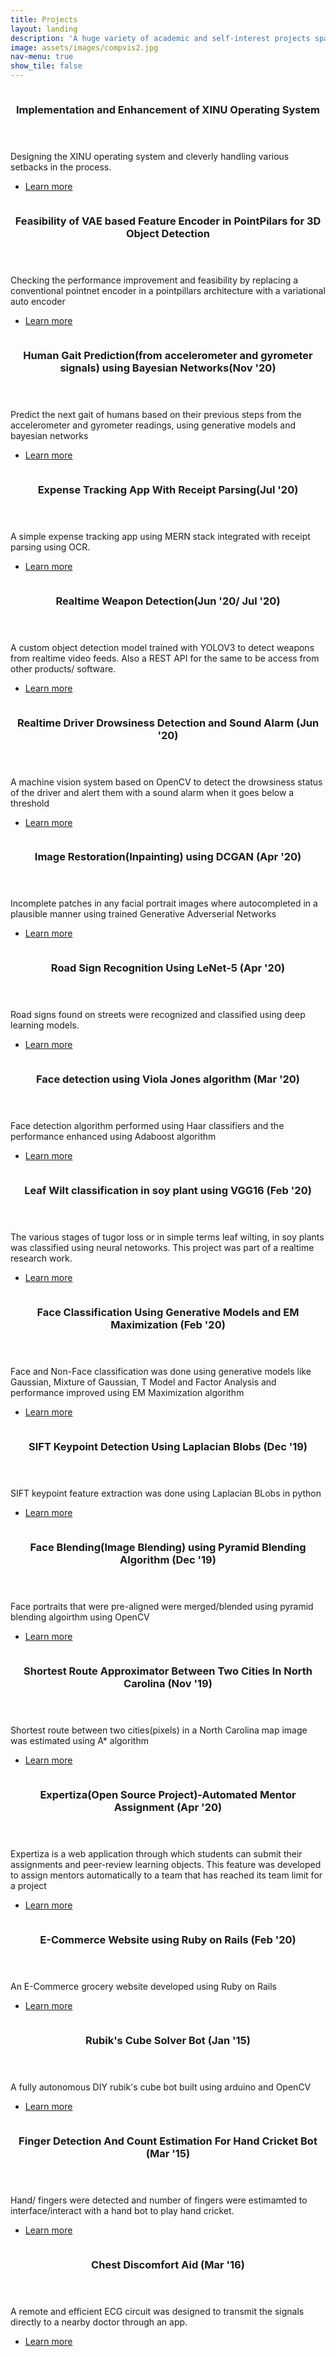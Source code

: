 ```yaml
---
title: Projects
layout: landing
description: 'A huge variety of academic and self-interest projects spanning over the domain of software development, computer vision, machine learning, deep learning'
image: assets/images/compvis2.jpg
nav-menu: true
show_tile: false
---
```


<!-- Main -->
<div id="main">

<!-- One -->

<!-- Two -->
<section id="two" class="spotlights">
	<section>
		<a href="xinu.html" class="image">
			<img src="assets/images/Xinu_3.png" alt="" data-position="top center" />
		</a>
		<div class="content">
			<div class="inner">
				<header class="major">
					<h3>Implementation and Enhancement of XINU Operating System</h3>
				</header>
				<p>Designing the XINU operating system and cleverly handling various setbacks in the process.</p>
				<ul class="actions">
					<li><a href="xinu.html" class="button">Learn more</a></li>
				</ul>
			</div>
		</div>
	</section>
	<section>
		<a href="vaepointcloud.html" class="image">
			<img src="assets/images/pointclouds.jpeg" alt="" data-position="top center" />
		</a>
		<div class="content">
			<div class="inner">
				<header class="major">
					<h3>Feasibility of VAE based Feature Encoder in PointPilars for 3D Object Detection</h3>
				</header>
				<p>Checking the performance improvement and feasibility by replacing a conventional pointnet encoder in a pointpillars architecture with a variational auto encoder</p>
				<ul class="actions">
					<li><a href="vaepointcloud.html" class="button">Learn more</a></li>
				</ul>
			</div>
		</div>
	</section>
	<section>
		<a href="gait.html" class="image">
			<img src="assets/images/Human_gait.png" alt="" data-position="top center" />
		</a>
		<div class="content">
			<div class="inner">
				<header class="major">
					<h3>Human Gait Prediction(from accelerometer and gyrometer signals) using Bayesian Networks(Nov '20)</h3>
				</header>
				<p>Predict the next gait of humans based on their previous steps from the accelerometer and gyrometer readings, using generative models and bayesian networks</p>
				<ul class="actions">
					<li><a href="gait.html" class="button">Learn more</a></li>
				</ul>
			</div>
		</div>
	</section>
	<section>
		<a href="expensetrack.html" class="image">
			<img src="assets/images/expense_tracking.jpg" alt="" data-position="top center" />
		</a>
		<div class="content">
			<div class="inner">
				<header class="major">
					<h3>Expense Tracking App With Receipt Parsing(Jul '20)</h3>
				</header>
				<p>A simple expense tracking app using MERN stack integrated with receipt parsing using OCR.</p>
				<ul class="actions">
					<li><a href="expensetrack.html" class="button">Learn more</a></li>
				</ul>
			</div>
		</div>
	</section>
	<section>
		<a href="weapon.html" class="image">
			<img src="assets/images/weapon_detection.jpg" alt="" data-position="top center" />
		</a>
		<div class="content">
			<div class="inner">
				<header class="major">
					<h3>Realtime Weapon Detection(Jun '20/ Jul '20)</h3>
				</header>
				<p>A custom object detection model trained with YOLOV3 to detect weapons from realtime video feeds. Also a REST API for the same to be access from other products/ software. </p>
				<ul class="actions">
					<li><a href="weapon.html" class="button">Learn more</a></li>
				</ul>
			</div>
		</div>
	</section>
	<section>
		<a href="drowsiness.html" class="image">
			<img src="assets/images/drowsiness_2.jpg" alt="" data-position="top center" />
		</a>
		<div class="content">
			<div class="inner">
				<header class="major">
					<h3>Realtime Driver Drowsiness Detection and Sound Alarm (Jun '20)</h3>
				</header>
				<p>A machine vision system based on OpenCV to detect the drowsiness status of the driver and alert them with a sound alarm when it goes below a threshold</p>
				<ul class="actions">
					<li><a href="drowsiness.html" class="button">Learn more</a></li>
				</ul>
			</div>
		</div>
	</section>
	<section>
		<a href="inpainting.html" class="image">
			<img src="assets/images/inpainting.jpg" alt="" data-position="top center" />
		</a>
		<div class="content">
			<div class="inner">
				<header class="major">
					<h3>Image Restoration(Inpainting) using DCGAN (Apr '20)</h3>
				</header>
				<p>Incomplete patches in any facial portrait images where autocompleted in a plausible manner using trained Generative Adverserial Networks</p>
				<ul class="actions">
					<li><a href="inpainting.html" class="button">Learn more</a></li>
				</ul>
			</div>
		</div>
	</section>
	<section>
		<a href="roadsign.html" class="image">
			<img src="assets/images/road_detection.jpeg" alt="" data-position="25% 25%" />
		</a>
		<div class="content">
			<div class="inner">
				<header class="major">
					<h3>Road Sign Recognition Using LeNet-5 (Apr '20)</h3>
				</header>
				<p>Road signs found on streets were recognized and classified using deep learning models.</p>
				<ul class="actions">
					<li><a href="roadsign.html" class="button">Learn more</a></li>
				</ul>
			</div>
		</div>
	</section>
	<section>
		<a href="viola.html" class="image">
			<img src="assets/images/haar.png" alt="" data-position="25% 25%" />
		</a>
		<div class="content">
			<div class="inner">
				<header class="major">
					<h3>Face detection using Viola Jones algorithm (Mar '20)</h3>
				</header>
				<p>Face detection algorithm performed using Haar classifiers and the performance enhanced using Adaboost algorithm</p>
				<ul class="actions">
					<li><a href="viola.html" class="button">Learn more</a></li>
				</ul>
			</div>
		</div>
	</section>	
	<section>
		<a href="leafwilt.html" class="image">
			<img src="assets/images/soy_plant.jpeg" alt="" data-position="25% 25%" />
		</a>
		<div class="content">
			<div class="inner">
				<header class="major">
					<h3>Leaf Wilt classification in soy plant using VGG16 (Feb '20)</h3>
				</header>
				<p>The various stages of tugor loss or in simple terms leaf wilting, in soy plants was classified using neural netoworks. This project was part of a realtime research work.</p>
				<ul class="actions">
					<li><a href="leafwilt.html" class="button">Learn more</a></li>
				</ul>
			</div>
		</div>
	</section>	
	<section>
    	<a href="emmax.html" class="image">
    		<img src="assets/images/face_classification.png" alt="" data-position="25% 25%" />
    	</a>
    	<div class="content">
    		<div class="inner">
    			<header class="major">
    				<h3>Face Classification Using Generative Models and EM Maximization (Feb '20)</h3>
    			</header>
    			<p>Face and Non-Face classification was done using generative models like Gaussian, Mixture of Gaussian, T Model and Factor Analysis and performance improved using EM Maximization algorithm</p>
    			<ul class="actions">
    				<li><a href="emmax.html" class="button">Learn more</a></li>
    			</ul>
    		</div>
    	</div>
    </section>	
	<section>
    	<a href="sift.html" class="image">
    		<img src="assets/images/sift.jpg" alt="" data-position="25% 25%" />
    	</a>
    	<div class="content">
    		<div class="inner">
    			<header class="major">
    				<h3>SIFT Keypoint Detection Using Laplacian Blobs (Dec '19)</h3>
    			</header>
    			<p>SIFT keypoint feature extraction was done using Laplacian BLobs in python</p>
    			<ul class="actions">
    				<li><a href="sift.html" class="button">Learn more</a></li>
    			</ul>
    		</div>
    	</div>
    </section>	
	<section>
    	<a href="blending.html" class="image">
    		<img src="assets/images/image_blending.jpg" alt="" data-position="25% 25%" />
    	</a>
    	<div class="content">
    		<div class="inner">
    			<header class="major">
    				<h3>Face Blending(Image Blending) using Pyramid Blending Algorithm (Dec '19)</h3>
    			</header>
    			<p>Face portraits that were pre-aligned were merged/blended using pyramid blending algoirthm using OpenCV</p>
    			<ul class="actions">
    				<li><a href="blending.html" class="button">Learn more</a></li>
    			</ul>
    		</div>
    	</div>
    </section>	
	<section>
    	<a href="shortestroute.html" class="image">
    		<img src="assets/images/raod_map.jpg" alt="" data-position="25% 25%" />
    	</a>
    	<div class="content">
    		<div class="inner">
    			<header class="major">
    				<h3>Shortest Route Approximator Between Two Cities In North Carolina (Nov '19)</h3>
    			</header>
    			<p>Shortest route between two cities(pixels) in a North Carolina map image was estimated using A* algorithm</p>
    			<ul class="actions">
    				<li><a href="shortestroute.html" class="button">Learn more</a></li>
    			</ul>
    		</div>
    	</div>
    </section>
	<section>
    	<a href="expertiza.html" class="image">
    		<img src="assets/images/expertiza.png" alt="" data-position="25% 25%" />
    	</a>
    	<div class="content">
    		<div class="inner">
    			<header class="major">
    				<h3>Expertiza(Open Source Project)-Automated Mentor Assignment (Apr '20)</h3>
    			</header>
    			<p>Expertiza is a web application through which students can submit their assignments and peer-review learning objects. This feature was developed to assign mentors automatically to a team that has reached its team limit for a project</p>
    			<ul class="actions">
    				<li><a href="expertiza.html" class="button">Learn more</a></li>
    			</ul>
    		</div>
    	</div>
    </section>	
	<section>
    	<a href="ecommerce.html" class="image">
    		<img src="assets/images/e-commerce_2.png" alt="" data-position="25% 25%" />
    	</a>
    	<div class="content">
    		<div class="inner">
    			<header class="major">
    				<h3>E-Commerce Website using Ruby on Rails (Feb '20)</h3>
    			</header>
    			<p>An E-Commerce grocery website developed using Ruby on Rails</p>
    			<ul class="actions">
    				<li><a href="ecommerce.html" class="button">Learn more</a></li>
    			</ul>
    		</div>
    	</div>
    </section>
	<section>
    	<a href="rubiks.html" class="image">
    		<img src="assets/images/rubiks_bot.jpg" alt="" data-position="25% 25%" />
    	</a>
    	<div class="content">
    		<div class="inner">
    			<header class="major">
    				<h3>Rubik's Cube Solver Bot (Jan '15)</h3>
    			</header>
    			<p>A fully autonomous DIY rubik's cube bot built using arduino and OpenCV</p>
    			<ul class="actions">
    				<li><a href="rubiks.html" class="button">Learn more</a></li>
    			</ul>
    		</div>
    	</div>
    </section>	
	<section>
    	<a href="hand.html" class="image">
    		<img src="assets/images/hand_detect.png" alt="" data-position="25% 25%" />
    	</a>
    	<div class="content">
    		<div class="inner">
    			<header class="major">
    				<h3>Finger Detection And Count Estimation For Hand Cricket Bot (Mar '15) </h3>
    			</header>
    			<p>Hand/ fingers were detected and number of fingers were estimamted to interface/interact with a hand bot to play hand cricket.</p>
    			<ul class="actions">
    				<li><a href="hand.html" class="button">Learn more</a></li>
    			</ul>
    		</div>
    	</div>
    </section>	
	<section>
    	<a href="chestdiscomfort.html" class="image">
    		<img src="assets/images/remote_ecg_2.png" alt="" data-position="25% 25%" />
    	</a>
    	<div class="content">
    		<div class="inner">
    			<header class="major">
    				<h3>Chest Discomfort Aid (Mar '16)</h3>
    			</header>
    			<p>A remote and efficient ECG circuit was designed to transmit the signals directly to a nearby doctor through an app.</p>
    			<ul class="actions">
    				<li><a href="chestdiscomfort.html" class="button">Learn more</a></li>
    			</ul>
    		</div>
    	</div>
    </section>											    				
</section>

</div>
